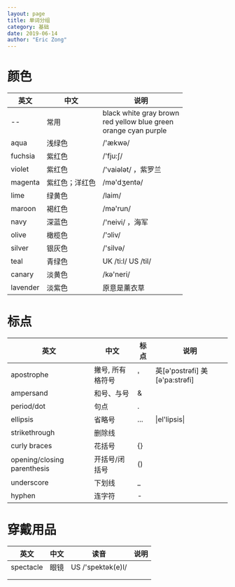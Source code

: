 ```yaml
---
layout: page
title: 单词分组
category: 基础
date: 2019-06-14
author: "Eric Zong"
---
```


# 颜色

| 英文     | 中文           | 说明                                                         |
| -------- | -------------- | ------------------------------------------------------------ |
| --       | 常用           | black  white  gray  brown<br>red  yellow  blue  green<br>orange  cyan  purple |
| aqua     | 浅绿色         | /'ækwə/                                                      |
| fuchsia  | 紫红色         | /'fju:ʃ/                                                     |
| violet   | 紫红色         | /'vaiələt/ ，紫罗兰                                          |
| magenta  | 紫红色；洋红色 | /mə'dʒentə/                                                  |
| lime     | 绿黄色         | /laim/                                                       |
| maroon   | 褐红色         | /mə'run/                                                     |
| navy     | 深蓝色         | /'neivi/ ，海军                                              |
| olive    | 橄榄色         | /'ɔliv/                                                      |
| silver   | 银灰色         | /'silvə/                                                     |
| teal     | 青绿色         | UK /ti:l/  US /til/                                          |
| canary   | 淡黄色         | /kə'neri/                                                    |
| lavender | 淡紫色         | 原意是薰衣草                                                 |

# 标点

| 英文                        | 中文             | 标点 | 说明                           |
| --------------------------- | ---------------- | ---- | ------------------------------ |
| apostrophe                  | 撇号, 所有格符号 | '    | 英[ə'pɔstrəfi] 美[ə'pa:strəfi] |
| ampersand                   | 和号、与号       | &    |                                |
| period/dot                  | 句点             | .    |                                |
| ellipsis                    | 省略号           | ...  | \|el'lipsis\|                  |
| strikethrough               | 删除线           |      |                                |
| curly   braces              | 花括号           | {}   |                                |
| opening/closing parenthesis | 开括号/闭括号    | ()   |                                |
| underscore                  | 下划线           | _    |                                |
| hyphen                      | 连字符           | -    |                                |

# 穿戴用品

| 英文      | 中文 | 读音               | 说明 |
| --------- | ---- | ------------------ | ---- |
| spectacle | 眼镜 | US  /'spektək(e)l/ |      |
|           |      |                    |      |
|           |      |                    |      |

